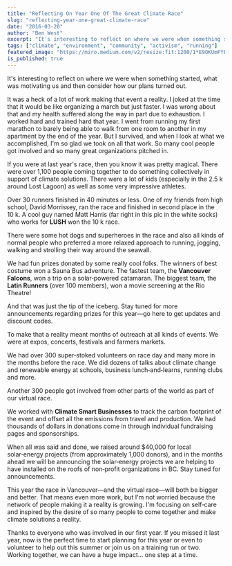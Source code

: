 ```yaml
---
title: "Reflecting On Year One Of The Great Climate Race"
slug: "reflecting-year-one-great-climate-race"
date: "2016-03-20"
author: "Ben West"
excerpt: "It's interesting to reflect on where we were when something started, what was motivating us and then consider how our plans turned out."
tags: ["climate", "environment", "community", "activism", "running"]
featured_image: "https://miro.medium.com/v2/resize:fit:1200/1*E9OKUmFYEyqjklaXMjEOXg.jpeg"
is_published: true
---
```


It's interesting to reflect on where we were when something started, what was motivating us and then consider how our plans turned out.

It was a heck of a lot of work making that event a reality. I joked at the time that it would be like organizing a march but just faster. I was wrong about that and my health suffered along the way in part due to exhaustion. I worked hard and trained hard that year. I went from running my first marathon to barely being able to walk from one room to another in my apartment by the end of the year. But I survived, and when I look at what we accomplished, I'm so glad we took on all that work. So many cool people got involved and so many great organizations pitched in.

If you were at last year's race, then you know it was pretty magical. There were over 1,100 people coming together to do something collectively in support of climate solutions. There were a lot of kids (especially in the 2.5 k around Lost Lagoon) as well as some very impressive athletes.

Over 30 runners finished in 40 minutes or less. One of my friends from high school, David Morrissey, ran the race and finished in second place in the 10 k. A cool guy named Matt Harris (far right in this pic in the white socks) who works for **LUSH** won the 10 k race.

There were some hot dogs and superheroes in the race and also all kinds of normal people who preferred a more relaxed approach to running, jogging, walking and strolling their way around the seawall.

We had fun prizes donated by some really cool folks. The winners of best costume won a Sauna Bus adventure. The fastest team, the **Vancouver Falcons**, won a trip on a solar‑powered catamaran. The biggest team, the **Latin Runners** (over 100 members), won a movie screening at the Rio Theatre!

And that was just the tip of the iceberg. Stay tuned for more announcements regarding prizes for this year—go here to get updates and discount codes.

To make that a reality meant months of outreach at all kinds of events. We were at expos, concerts, festivals and farmers markets.

We had over 300 super‑stoked volunteers on race day and many more in the months before the race. We did dozens of talks about climate change and renewable energy at schools, business lunch‑and‑learns, running clubs and more.

Another 300 people got involved from other parts of the world as part of our virtual race.

We worked with **Climate Smart Businesses** to track the carbon footprint of the event and offset all the emissions from travel and production. We had thousands of dollars in donations come in through individual fundraising pages and sponsorships.

When all was said and done, we raised around $40,000 for local solar‑energy projects (from approximately 1,000 donors), and in the months ahead we will be announcing the solar‑energy projects we are helping to have installed on the roofs of non‑profit organizations in BC. Stay tuned for announcements.

This year the race in Vancouver—and the virtual race—will both be bigger and better. That means even more work, but I'm not worried because the network of people making it a reality is growing. I'm focusing on self‑care and inspired by the desire of so many people to come together and make climate solutions a reality.

Thanks to everyone who was involved in our first year. If you missed it last year, now is the perfect time to start planning for this year or even to volunteer to help out this summer or join us on a training run or two. Working together, we can have a huge impact… one step at a time.
